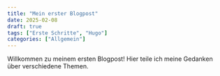 ```yaml
---
title: "Mein erster Blogpost"
date: 2025-02-08
draft: true
tags: ["Erste Schritte", "Hugo"]
categories: ["Allgemein"]
---
```


Willkommen zu meinem ersten Blogpost! Hier teile ich meine Gedanken über verschiedene Themen. 
